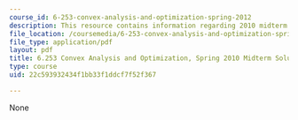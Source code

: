 ```yaml
---
course_id: 6-253-convex-analysis-and-optimization-spring-2012
description: This resource contains information regarding 2010 midterm with solutions.
file_location: /coursemedia/6-253-convex-analysis-and-optimization-spring-2012/22c593932434f1bb33f1ddcf7f52f367_MIT6_253S12_mid_S10_sol.pdf
file_type: application/pdf
layout: pdf
title: 6.253 Convex Analysis and Optimization, Spring 2010 Midterm Solutions
type: course
uid: 22c593932434f1bb33f1ddcf7f52f367

---
```

None